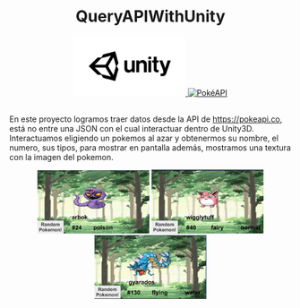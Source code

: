 

<h1 align="center">QueryAPIWithUnity</h1>

<p align="center">
  <a href="https://unity.com/es" target="_blank">
    <img src="Assets/Images/ImageUnity.png" alt="Unity" width="200">
  </a>
  <a href="https://pokeapi.co" target="_blank">
    <img src="https://pokeapi.co/static/pokeapi_256.888baca4.png" alt="PokéAPI" width="200">
  </a>
</p>

##

En este proyecto logramos traer datos desde la API de https://pokeapi.co, está no entre una JSON con el cual interactuar dentro de Unity3D. 
Interactuamos eligiendo un pokemos al azar y obtenermos su nombre, el numero, sus tipos, para mostrar en pantalla además, mostramos una textura 
con la imagen del pokemon.

<p align="center">
    <img src="Assets/Images/Captura1.PNG" alt="Unity" width="200">
    <img src="Assets/Images/Captura2.PNG" alt="PokéAPI" width="200">
    <img src="Assets/Images/Captura3.PNG" alt="PokéAPI" width="200">
</p>

